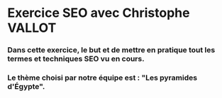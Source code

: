 # Exercice SEO avec Christophe VALLOT

### Dans cette exercice, le but et de mettre en pratique tout les termes et techniques SEO vu en cours.

### Le thème choisi par notre équipe est : "Les pyramides d'Égypte". 